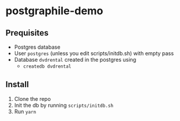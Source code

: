 # postgraphile-demo

## Prequisites
 - Postgres database
 - User `postgres` (unless you edit scripts/initdb.sh) with empty pass
 - Database `dvdrental` created in the postgres using 
    - `createdb dvdrental`

## Install

1. Clone the repo
2. Init the db by running `scripts/initdb.sh`
2. Run `yarn`
